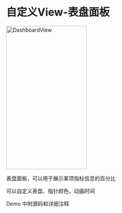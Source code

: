 # 自定义View-表盘面板

<img src="http://vegechou.github.io/img/dashboard-view.png" width = "216" height = "384" alt="DashboardView" align=center />

表盘面板，可以用于展示某项指标信息的百分比

可以自定义表盘、指针颜色，动画时间

Demo 中附源码和详细注释
